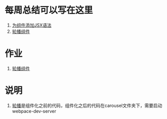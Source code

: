 # 每周总结可以写在这里
1. [为组件添加JSX语法](https://www.yuque.com/yangxiaomie/zu16ge/egnft2)
2. [轮播组件](https://www.yuque.com/yangxiaomie/zu16ge/sid8pu)

# 作业
1. [轮播组件](https://github.com/wanni-yang/Frontend-01-Template/tree/master/week14/carousel)

# 说明
1. [轮播](https://github.com/wanni-yang/Frontend-01-Template/tree/master/week14/carousel.html)是组件化之前的代码，组件化之后的代码在carousel文件夹下，需要启动webpace-dev-server